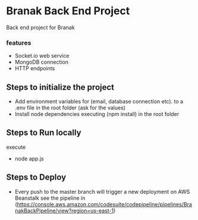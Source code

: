 # Branak Back End Project

Back end project for Branak

### features

- Socket.io web service
- MongoDB connection
- HTTP endpoints

## Steps to initialize the project

- Add environment variables for (email, database connection etc). to a .env file
 in the root folder (ask for the values)
- Install node dependencies executing (npm install) in the root folder 

## Steps to Run locally
execute
- node app.js

## Steps to Deploy 

- Every push to the master branch will trigger a new deployment on AWS Beanstalk see the pipeline in (https://console.aws.amazon.com/codesuite/codepipeline/pipelines/BranakBackPipeline/view?region=us-east-1)

